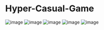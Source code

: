 # Hyper-Casual-Game

![image](https://user-images.githubusercontent.com/73179362/172707549-a5cf2c36-47bc-4b22-b739-36de2e6f4e46.png)  ![image](https://user-images.githubusercontent.com/73179362/172708258-8cf3f1d6-c8bf-471f-8cdd-8c61133a8bb1.png) ![image](https://user-images.githubusercontent.com/73179362/172707719-14dfe90e-ce3f-4479-afeb-a350dabe6081.png) ![image](https://user-images.githubusercontent.com/73179362/172706551-c4186c44-f016-46f3-98d0-2d32be4fa065.png) ![image](https://user-images.githubusercontent.com/73179362/172707322-deac5837-0c9f-4dbe-94cf-d94e5eab92d3.png) 

